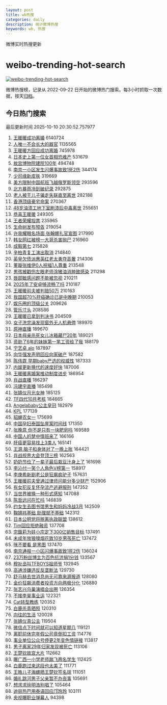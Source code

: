 ```yaml
---
layout: post
title: wb热搜
categories: daily
description: 统计微博热搜
keywords: wb, 热搜
---
```


微博实时热搜更新

# weibo-trending-hot-search

[![weibo-trending-hot-search](https://github.com/ameizi/weibo-trending-hot-search/actions/workflows/ci.yml/badge.svg)](https://github.com/ameizi/weibo-trending-hot-search/actions/workflows/ci.yml)

微博热搜榜，记录从 2022-09-22 日开始的微博热门搜索。每3小时抓取一次数据，按天[归档](./archives)。

## 今日热门搜索

<!-- BEGIN --> 
最后更新时间 2025-10-10 20:30:52.757977 
1. [王暖暖成功离婚](https://s.weibo.com/weibo?q=%23%E7%8E%8B%E6%9A%96%E6%9A%96%E6%88%90%E5%8A%9F%E7%A6%BB%E5%A9%9A%23&t=31&band_rank=1&Refer=top) 6140724
1. [人唯一不会长大的器官](https://s.weibo.com/weibo?q=%E4%BA%BA%E5%94%AF%E4%B8%80%E4%B8%8D%E4%BC%9A%E9%95%BF%E5%A4%A7%E7%9A%84%E5%99%A8%E5%AE%98&t=31&band_rank=1&Refer=top) 1135565
1. [王暖暖方回应成功离婚](https://s.weibo.com/weibo?q=%23%E7%8E%8B%E6%9A%96%E6%9A%96%E6%96%B9%E5%9B%9E%E5%BA%94%E6%88%90%E5%8A%9F%E7%A6%BB%E5%A9%9A%23&t=31&band_rank=2&Refer=top) 745978
1. [日本史上第一位女首相恐难产](https://s.weibo.com/weibo?q=%23%E6%97%A5%E6%9C%AC%E5%8F%B2%E4%B8%8A%E7%AC%AC%E4%B8%80%E4%BD%8D%E5%A5%B3%E9%A6%96%E7%9B%B8%E6%81%90%E9%9A%BE%E4%BA%A7%23&t=31&band_rank=2&Refer=top) 531679
1. [故宫博物院建院100年](https://s.weibo.com/weibo?q=%23%E6%95%85%E5%AE%AB%E5%8D%9A%E7%89%A9%E9%99%A2%E5%BB%BA%E9%99%A2100%E5%B9%B4%23&t=31&band_rank=3&Refer=top) 494748
1. [南京一小区发生闪爆事故致1死2伤](https://s.weibo.com/weibo?q=%23%E5%8D%97%E4%BA%AC%E4%B8%80%E5%B0%8F%E5%8C%BA%E5%8F%91%E7%94%9F%E9%97%AA%E7%88%86%E4%BA%8B%E6%95%85%E8%87%B41%E6%AD%BB2%E4%BC%A4%23&t=31&band_rank=4&Refer=top) 344174
1. [少司缘新皮肤](https://s.weibo.com/weibo?q=%E5%B0%91%E5%8F%B8%E7%BC%98%E6%96%B0%E7%9A%AE%E8%82%A4&t=31&band_rank=4&Refer=top) 319669
1. [美方限制中国航班飞越俄罗斯领空](https://s.weibo.com/weibo?q=%23%E7%BE%8E%E6%96%B9%E9%99%90%E5%88%B6%E4%B8%AD%E5%9B%BD%E8%88%AA%E7%8F%AD%E9%A3%9E%E8%B6%8A%E4%BF%84%E7%BD%97%E6%96%AF%E9%A2%86%E7%A9%BA%23&t=31&band_rank=18&Refer=top) 293596
1. [北方暴雨冷到破纪录](https://s.weibo.com/weibo?q=%23%E5%8C%97%E6%96%B9%E6%9A%B4%E9%9B%A8%E5%86%B7%E5%88%B0%E7%A0%B4%E7%BA%AA%E5%BD%95%23&t=31&band_rank=9&Refer=top) 292875
1. [老人被干儿子骗走失联直至离世](https://s.weibo.com/weibo?q=%23%E8%80%81%E4%BA%BA%E8%A2%AB%E5%B9%B2%E5%84%BF%E5%AD%90%E9%AA%97%E8%B5%B0%E5%A4%B1%E8%81%94%E7%9B%B4%E8%87%B3%E7%A6%BB%E4%B8%96%23&t=31&band_rank=5&Refer=top) 282188
1. [香港顶级豪宅命案](https://s.weibo.com/weibo?q=%23%E9%A6%99%E6%B8%AF%E9%A1%B6%E7%BA%A7%E8%B1%AA%E5%AE%85%E5%91%BD%E6%A1%88%23&t=31&band_rank=6&Refer=top) 270367
1. [48岁油漆工地下室刷漆后中毒离世](https://s.weibo.com/weibo?q=%2348%E5%B2%81%E6%B2%B9%E6%BC%86%E5%B7%A5%E5%9C%B0%E4%B8%8B%E5%AE%A4%E5%88%B7%E6%BC%86%E5%90%8E%E4%B8%AD%E6%AF%92%E7%A6%BB%E4%B8%96%23&t=31&band_rank=7&Refer=top) 255651
1. [恭喜王暖暖](https://s.weibo.com/weibo?q=%23%E6%81%AD%E5%96%9C%E7%8E%8B%E6%9A%96%E6%9A%96%23&t=31&band_rank=7&Refer=top) 249305
1. [王者荣耀投票](https://s.weibo.com/weibo?q=%E7%8E%8B%E8%80%85%E8%8D%A3%E8%80%80%E6%8A%95%E7%A5%A8&t=31&band_rank=8&Refer=top) 235965
1. [生命树发布预告](https://s.weibo.com/weibo?q=%23%E7%94%9F%E5%91%BD%E6%A0%91%E5%8F%91%E5%B8%83%E9%A2%84%E5%91%8A%23&t=31&band_rank=10&Refer=top) 219054
1. [许我耀眼名场面 张翰娜扎官宣图](https://s.weibo.com/weibo?q=%E8%AE%B8%E6%88%91%E8%80%80%E7%9C%BC%E5%90%8D%E5%9C%BA%E9%9D%A2%20%E5%BC%A0%E7%BF%B0%E5%A8%9C%E6%89%8E%E5%AE%98%E5%AE%A3%E5%9B%BE&t=31&band_rank=11&Refer=top) 217990
1. [韩女网红被榜一大哥杀害抛尸](https://s.weibo.com/weibo?q=%23%E9%9F%A9%E5%A5%B3%E7%BD%91%E7%BA%A2%E8%A2%AB%E6%A6%9C%E4%B8%80%E5%A4%A7%E5%93%A5%E6%9D%80%E5%AE%B3%E6%8A%9B%E5%B0%B8%23&t=31&band_rank=12&Refer=top) 216960
1. [成毅第七](https://s.weibo.com/weibo?q=%E6%88%90%E6%AF%85%E7%AC%AC%E4%B8%83&t=31&band_rank=13&Refer=top) 215828
1. [辛柏青复工演出取消](https://s.weibo.com/weibo?q=%23%E8%BE%9B%E6%9F%8F%E9%9D%92%E5%A4%8D%E5%B7%A5%E6%BC%94%E5%87%BA%E5%8F%96%E6%B6%88%23&t=31&band_rank=14&Refer=top) 214840
1. [英皇欠债派惠英红老太勇夺高奢](https://s.weibo.com/weibo?q=%E8%8B%B1%E7%9A%87%E6%AC%A0%E5%80%BA%E6%B4%BE%E6%83%A0%E8%8B%B1%E7%BA%A2%E8%80%81%E5%A4%AA%E5%8B%87%E5%A4%BA%E9%AB%98%E5%A5%A2&t=31&band_rank=15&Refer=top) 214306
1. [董璇张维伊0人祝福1人尊重](https://s.weibo.com/weibo?q=%E8%91%A3%E7%92%87%E5%BC%A0%E7%BB%B4%E4%BC%8A0%E4%BA%BA%E7%A5%9D%E7%A6%8F1%E4%BA%BA%E5%B0%8A%E9%87%8D&t=31&band_rank=16&Refer=top) 213548
1. [男孩被戳伤左眼老师涂猪油消肿致感染](https://s.weibo.com/weibo?q=%23%E7%94%B7%E5%AD%A9%E8%A2%AB%E6%88%B3%E4%BC%A4%E5%B7%A6%E7%9C%BC%E8%80%81%E5%B8%88%E6%B6%82%E7%8C%AA%E6%B2%B9%E6%B6%88%E8%82%BF%E8%87%B4%E6%84%9F%E6%9F%93%23&t=31&band_rank=17&Refer=top) 211298
1. [唇部敏感问题不能被忽视](https://s.weibo.com/weibo?q=%23%E5%94%87%E9%83%A8%E6%95%8F%E6%84%9F%E9%97%AE%E9%A2%98%E4%B8%8D%E8%83%BD%E8%A2%AB%E5%BF%BD%E8%A7%86%23&t=31&band_rank=19&Refer=top) 210211
1. [2025年了安卓够流畅了吗](https://s.weibo.com/weibo?q=%232025%E5%B9%B4%E4%BA%86%E5%AE%89%E5%8D%93%E5%A4%9F%E6%B5%81%E7%95%85%E4%BA%86%E5%90%97%23&t=31&band_rank=20&Refer=top) 210187
1. [王暖暖前夫被判赔50万](https://s.weibo.com/weibo?q=%23%E7%8E%8B%E6%9A%96%E6%9A%96%E5%89%8D%E5%A4%AB%E8%A2%AB%E5%88%A4%E8%B5%9450%E4%B8%87%23&t=31&band_rank=21&Refer=top) 210163
1. [我国超70%肝癌确诊已是中晚期](https://s.weibo.com/weibo?q=%23%E6%88%91%E5%9B%BD%E8%B6%8570%25%E8%82%9D%E7%99%8C%E7%A1%AE%E8%AF%8A%E5%B7%B2%E6%98%AF%E4%B8%AD%E6%99%9A%E6%9C%9F%23&t=31&band_rank=22&Refer=top) 210053
1. [娱乐圈的顶级公关](https://s.weibo.com/weibo?q=%E5%A8%B1%E4%B9%90%E5%9C%88%E7%9A%84%E9%A1%B6%E7%BA%A7%E5%85%AC%E5%85%B3&t=31&band_rank=23&Refer=top) 209626
1. [管乐寸头](https://s.weibo.com/weibo?q=%23%E7%AE%A1%E4%B9%90%E5%AF%B8%E5%A4%B4%23&t=31&band_rank=24&Refer=top) 208586
1. [王暖暖已拿到判决书](https://s.weibo.com/weibo?q=%23%E7%8E%8B%E6%9A%96%E6%9A%96%E5%B7%B2%E6%8B%BF%E5%88%B0%E5%88%A4%E5%86%B3%E4%B9%A6%23&t=31&band_rank=25&Refer=top) 204509
1. [女子洗完澡发现窗外无人机悬停](https://s.weibo.com/weibo?q=%23%E5%A5%B3%E5%AD%90%E6%B4%97%E5%AE%8C%E6%BE%A1%E5%8F%91%E7%8E%B0%E7%AA%97%E5%A4%96%E6%97%A0%E4%BA%BA%E6%9C%BA%E6%82%AC%E5%81%9C%23&t=31&band_rank=8&Refer=top) 189970
1. [原神直播](https://s.weibo.com/weibo?q=%E5%8E%9F%E7%A5%9E%E7%9B%B4%E6%92%AD&t=31&band_rank=9&Refer=top) 189670
1. [日本母亲杀死女儿冰箱藏尸20年](https://s.weibo.com/weibo?q=%23%E6%97%A5%E6%9C%AC%E6%AF%8D%E4%BA%B2%E6%9D%80%E6%AD%BB%E5%A5%B3%E5%84%BF%E5%86%B0%E7%AE%B1%E8%97%8F%E5%B0%B820%E5%B9%B4%23&t=31&band_rank=11&Refer=top) 189021
1. [资助了6年的妹妹第一笔工资给了我](https://s.weibo.com/weibo?q=%E8%B5%84%E5%8A%A9%E4%BA%866%E5%B9%B4%E7%9A%84%E5%A6%B9%E5%A6%B9%E7%AC%AC%E4%B8%80%E7%AC%94%E5%B7%A5%E8%B5%84%E7%BB%99%E4%BA%86%E6%88%91&t=31&band_rank=13&Refer=top) 188179
1. [宁艺卓 alo](https://s.weibo.com/weibo?q=%E5%AE%81%E8%89%BA%E5%8D%93%20alo&t=31&band_rank=26&Refer=top) 187897
1. [向华强发声明回应向家破产](https://s.weibo.com/weibo?q=%23%E5%90%91%E5%8D%8E%E5%BC%BA%E5%8F%91%E5%A3%B0%E6%98%8E%E5%9B%9E%E5%BA%94%E5%90%91%E5%AE%B6%E7%A0%B4%E4%BA%A7%23&t=31&band_rank=14&Refer=top) 187582
1. [陈伟霆 早期baby严选的权威性](https://s.weibo.com/weibo?q=%E9%99%88%E4%BC%9F%E9%9C%86%20%E6%97%A9%E6%9C%9Fbaby%E4%B8%A5%E9%80%89%E7%9A%84%E6%9D%83%E5%A8%81%E6%80%A7&t=31&band_rank=15&Refer=top) 187333
1. [内娱更新换代的速度好快](https://s.weibo.com/weibo?q=%E5%86%85%E5%A8%B1%E6%9B%B4%E6%96%B0%E6%8D%A2%E4%BB%A3%E7%9A%84%E9%80%9F%E5%BA%A6%E5%A5%BD%E5%BF%AB&t=31&band_rank=27&Refer=top) 187006
1. [王暖暖离婚案推动制度进步](https://s.weibo.com/weibo?q=%23%E7%8E%8B%E6%9A%96%E6%9A%96%E7%A6%BB%E5%A9%9A%E6%A1%88%E6%8E%A8%E5%8A%A8%E5%88%B6%E5%BA%A6%E8%BF%9B%E6%AD%A5%23&t=31&band_rank=16&Refer=top) 186954
1. [肖战直播](https://s.weibo.com/weibo?q=%E8%82%96%E6%88%98%E7%9B%B4%E6%92%AD&t=31&band_rank=18&Refer=top) 186297
1. [冯建宇直播](https://s.weibo.com/weibo?q=%E5%86%AF%E5%BB%BA%E5%AE%87%E7%9B%B4%E6%92%AD&t=31&band_rank=19&Refer=top) 185498
1. [张婧仪月光女神](https://s.weibo.com/weibo?q=%23%E5%BC%A0%E5%A9%A7%E4%BB%AA%E6%9C%88%E5%85%89%E5%A5%B3%E7%A5%9E%23&t=31&band_rank=20&Refer=top) 185125
1. [TF四代10月考核](https://s.weibo.com/weibo?q=%23TF%E5%9B%9B%E4%BB%A310%E6%9C%88%E8%80%83%E6%A0%B8%23&t=31&band_rank=22&Refer=top) 184665
1. [Angelababy公主皇冠](https://s.weibo.com/weibo?q=%23Angelababy%E5%85%AC%E4%B8%BB%E7%9A%87%E5%86%A0%23&t=31&band_rank=23&Refer=top) 182979
1. [KPL](https://s.weibo.com/weibo?q=KPL&t=31&band_rank=28&Refer=top) 177139
1. [貂蝉农女一](https://s.weibo.com/weibo?q=%23%E8%B2%82%E8%9D%89%E5%86%9C%E5%A5%B3%E4%B8%80%23&t=31&band_rank=24&Refer=top) 175699
1. [中国孕妇泰国坠崖案时间线](https://s.weibo.com/weibo?q=%23%E4%B8%AD%E5%9B%BD%E5%AD%95%E5%A6%87%E6%B3%B0%E5%9B%BD%E5%9D%A0%E5%B4%96%E6%A1%88%E6%97%B6%E9%97%B4%E7%BA%BF%23&t=31&band_rank=29&Refer=top) 171350
1. [张晚意 你不是只有一块肥皂吗](https://s.weibo.com/weibo?q=%E5%BC%A0%E6%99%9A%E6%84%8F%20%E4%BD%A0%E4%B8%8D%E6%98%AF%E5%8F%AA%E6%9C%89%E4%B8%80%E5%9D%97%E8%82%A5%E7%9A%82%E5%90%97&t=31&band_rank=25&Refer=top) 169589
1. [中国人的梦中情班来了](https://s.weibo.com/weibo?q=%23%E4%B8%AD%E5%9B%BD%E4%BA%BA%E7%9A%84%E6%A2%A6%E4%B8%AD%E6%83%85%E7%8F%AD%E6%9D%A5%E4%BA%86%23&t=31&band_rank=30&Refer=top) 166166
1. [肝癌更容易找上3类人](https://s.weibo.com/weibo?q=%23%E8%82%9D%E7%99%8C%E6%9B%B4%E5%AE%B9%E6%98%93%E6%89%BE%E4%B8%8A3%E7%B1%BB%E4%BA%BA%23&t=31&band_rank=26&Refer=top) 165141
1. [王源 脑子和身体对了一晚上账](https://s.weibo.com/weibo?q=%E7%8E%8B%E6%BA%90%20%E8%84%91%E5%AD%90%E5%92%8C%E8%BA%AB%E4%BD%93%E5%AF%B9%E4%BA%86%E4%B8%80%E6%99%9A%E4%B8%8A%E8%B4%A6&t=31&band_rank=27&Refer=top) 164421
1. [肖战视界大会登顶三榜](https://s.weibo.com/weibo?q=%23%E8%82%96%E6%88%98%E8%A7%86%E7%95%8C%E5%A4%A7%E4%BC%9A%E7%99%BB%E9%A1%B6%E4%B8%89%E6%A6%9C%23&t=31&band_rank=28&Refer=top) 162563
1. [奶奶节俭了一辈子最后栽豆汁身上了](https://s.weibo.com/weibo?q=%E5%A5%B6%E5%A5%B6%E8%8A%82%E4%BF%AD%E4%BA%86%E4%B8%80%E8%BE%88%E5%AD%90%E6%9C%80%E5%90%8E%E6%A0%BD%E8%B1%86%E6%B1%81%E8%BA%AB%E4%B8%8A%E4%BA%86&t=31&band_rank=31&Refer=top) 161698
1. [李沁付一笑个人角色V榜第一](https://s.weibo.com/weibo?q=%E6%9D%8E%E6%B2%81%E4%BB%98%E4%B8%80%E7%AC%91%E4%B8%AA%E4%BA%BA%E8%A7%92%E8%89%B2V%E6%A6%9C%E7%AC%AC%E4%B8%80&t=31&band_rank=32&Refer=top) 158917
1. [李庚希新剧老公是狂飙疯驴子](https://s.weibo.com/weibo?q=%E6%9D%8E%E5%BA%9A%E5%B8%8C%E6%96%B0%E5%89%A7%E8%80%81%E5%85%AC%E6%98%AF%E7%8B%82%E9%A3%99%E7%96%AF%E9%A9%B4%E5%AD%90&t=31&band_rank=33&Refer=top) 157631
1. [王暖暖前夫曾通过律师问能分多少财产](https://s.weibo.com/weibo?q=%23%E7%8E%8B%E6%9A%96%E6%9A%96%E5%89%8D%E5%A4%AB%E6%9B%BE%E9%80%9A%E8%BF%87%E5%BE%8B%E5%B8%88%E9%97%AE%E8%83%BD%E5%88%86%E5%A4%9A%E5%B0%91%E8%B4%A2%E4%BA%A7%23&t=31&band_rank=29&Refer=top) 152906
1. [有女犯反复怀孕流产逃避服刑](https://s.weibo.com/weibo?q=%23%E6%9C%89%E5%A5%B3%E7%8A%AF%E5%8F%8D%E5%A4%8D%E6%80%80%E5%AD%95%E6%B5%81%E4%BA%A7%E9%80%83%E9%81%BF%E6%9C%8D%E5%88%91%23&t=31&band_rank=34&Refer=top) 147352
1. [当世界被换一种形式感知](https://s.weibo.com/weibo?q=%E5%BD%93%E4%B8%96%E7%95%8C%E8%A2%AB%E6%8D%A2%E4%B8%80%E7%A7%8D%E5%BD%A2%E5%BC%8F%E6%84%9F%E7%9F%A5&t=31&band_rank=35&Refer=top) 147088
1. [陈哲远问在忙吗](https://s.weibo.com/weibo?q=%23%E9%99%88%E5%93%B2%E8%BF%9C%E9%97%AE%E5%9C%A8%E5%BF%99%E5%90%97%23&t=31&band_rank=36&Refer=top) 146839
1. [约女生去图书馆男生和妈妈冷战3月](https://s.weibo.com/weibo?q=%23%E7%BA%A6%E5%A5%B3%E7%94%9F%E5%8E%BB%E5%9B%BE%E4%B9%A6%E9%A6%86%E7%94%B7%E7%94%9F%E5%92%8C%E5%A6%88%E5%A6%88%E5%86%B7%E6%88%983%E6%9C%88%23&t=31&band_rank=30&Refer=top) 142509
1. [鞠婧祎基础 助理就不基础](https://s.weibo.com/weibo?q=%E9%9E%A0%E5%A9%A7%E7%A5%8E%E5%9F%BA%E7%A1%80%20%E5%8A%A9%E7%90%86%E5%B0%B1%E4%B8%8D%E5%9F%BA%E7%A1%80&t=31&band_rank=31&Refer=top) 142312
1. [日本公明党将脱离执政联盟](https://s.weibo.com/weibo?q=%23%E6%97%A5%E6%9C%AC%E5%85%AC%E6%98%8E%E5%85%9A%E5%B0%86%E8%84%B1%E7%A6%BB%E6%89%A7%E6%94%BF%E8%81%94%E7%9B%9F%23&t=31&band_rank=37&Refer=top) 138612
1. [Tim回应拒绝融资](https://s.weibo.com/weibo?q=%23Tim%E5%9B%9E%E5%BA%94%E6%8B%92%E7%BB%9D%E8%9E%8D%E8%B5%84%23&t=31&band_rank=38&Refer=top) 137708
1. [宗馥莉为娃小宗定下300亿销售目标](https://s.weibo.com/weibo?q=%23%E5%AE%97%E9%A6%A5%E8%8E%89%E4%B8%BA%E5%A8%83%E5%B0%8F%E5%AE%97%E5%AE%9A%E4%B8%8B300%E4%BA%BF%E9%94%80%E5%94%AE%E7%9B%AE%E6%A0%87%23&t=31&band_rank=39&Refer=top) 137491
1. [未成年放狼嚎烟花致10岁男孩死亡](https://s.weibo.com/weibo?q=%23%E6%9C%AA%E6%88%90%E5%B9%B4%E6%94%BE%E7%8B%BC%E5%9A%8E%E7%83%9F%E8%8A%B1%E8%87%B410%E5%B2%81%E7%94%B7%E5%AD%A9%E6%AD%BB%E4%BA%A1%23&t=31&band_rank=40&Refer=top) 137472
1. [咪不要看 是黑图](https://s.weibo.com/weibo?q=%E5%92%AA%E4%B8%8D%E8%A6%81%E7%9C%8B%20%E6%98%AF%E9%BB%91%E5%9B%BE&t=31&band_rank=41&Refer=top) 137470
1. [南京通报一小区闪爆事故致1死2伤](https://s.weibo.com/weibo?q=%23%E5%8D%97%E4%BA%AC%E9%80%9A%E6%8A%A5%E4%B8%80%E5%B0%8F%E5%8C%BA%E9%97%AA%E7%88%86%E4%BA%8B%E6%95%85%E8%87%B41%E6%AD%BB2%E4%BC%A4%23&t=31&band_rank=42&Refer=top) 136024
1. [23万粉丝博主为百色抗洪捐1分钱](https://s.weibo.com/weibo?q=%2323%E4%B8%87%E7%B2%89%E4%B8%9D%E5%8D%9A%E4%B8%BB%E4%B8%BA%E7%99%BE%E8%89%B2%E6%8A%97%E6%B4%AA%E6%8D%901%E5%88%86%E9%92%B1%23&t=31&band_rank=32&Refer=top) 133567
1. [穆祉丞叫TFBOYS祖师爷](https://s.weibo.com/weibo?q=%E7%A9%86%E7%A5%89%E4%B8%9E%E5%8F%ABTFBOYS%E7%A5%96%E5%B8%88%E7%88%B7&t=31&band_rank=33&Refer=top) 132945
1. [高通涉嫌违反反垄断法](https://s.weibo.com/weibo?q=%23%E9%AB%98%E9%80%9A%E6%B6%89%E5%AB%8C%E8%BF%9D%E5%8F%8D%E5%8F%8D%E5%9E%84%E6%96%AD%E6%B3%95%23&t=31&band_rank=35&Refer=top) 129730
1. [舒马赫去世消息尚无可靠来源报道](https://s.weibo.com/weibo?q=%23%E8%88%92%E9%A9%AC%E8%B5%AB%E5%8E%BB%E4%B8%96%E6%B6%88%E6%81%AF%E5%B0%9A%E6%97%A0%E5%8F%AF%E9%9D%A0%E6%9D%A5%E6%BA%90%E6%8A%A5%E9%81%93%23&t=31&band_rank=43&Refer=top) 128080
1. [金价狂飙消费者投资方向两极分化](https://s.weibo.com/weibo?q=%23%E9%87%91%E4%BB%B7%E7%8B%82%E9%A3%99%E6%B6%88%E8%B4%B9%E8%80%85%E6%8A%95%E8%B5%84%E6%96%B9%E5%90%91%E4%B8%A4%E6%9E%81%E5%88%86%E5%8C%96%23&t=31&band_rank=44&Refer=top) 126880
1. [张艺兴鸟巢演唱会出圈](https://s.weibo.com/weibo?q=%23%E5%BC%A0%E8%89%BA%E5%85%B4%E9%B8%9F%E5%B7%A2%E6%BC%94%E5%94%B1%E4%BC%9A%E5%87%BA%E5%9C%88%23&t=31&band_rank=45&Refer=top) 126354
1. [不接李昊事业运](https://s.weibo.com/weibo?q=%E4%B8%8D%E6%8E%A5%E6%9D%8E%E6%98%8A%E4%BA%8B%E4%B8%9A%E8%BF%90&t=31&band_rank=46&Refer=top) 122321
1. [Cat转型教练](https://s.weibo.com/weibo?q=%23Cat%E8%BD%AC%E5%9E%8B%E6%95%99%E7%BB%83%23&t=31&band_rank=36&Refer=top) 120352
1. [白鹿杀青晒照](https://s.weibo.com/weibo?q=%23%E7%99%BD%E9%B9%BF%E6%9D%80%E9%9D%92%E6%99%92%E7%85%A7%23&t=31&band_rank=47&Refer=top) 120310
1. [向往的生活](https://s.weibo.com/weibo?q=%E5%90%91%E5%BE%80%E7%9A%84%E7%94%9F%E6%B4%BB&t=31&band_rank=37&Refer=top) 120028
1. [张婧仪真公主](https://s.weibo.com/weibo?q=%E5%BC%A0%E5%A9%A7%E4%BB%AA%E7%9C%9F%E5%85%AC%E4%B8%BB&t=31&band_rank=38&Refer=top) 119504
1. [微信点下时间就可以知道星期几](https://s.weibo.com/weibo?q=%E5%BE%AE%E4%BF%A1%E7%82%B9%E4%B8%8B%E6%97%B6%E9%97%B4%E5%B0%B1%E5%8F%AF%E4%BB%A5%E7%9F%A5%E9%81%93%E6%98%9F%E6%9C%9F%E5%87%A0&t=31&band_rank=48&Refer=top) 119121
1. [离职前休完年假公司竟倒扣工资](https://s.weibo.com/weibo?q=%23%E7%A6%BB%E8%81%8C%E5%89%8D%E4%BC%91%E5%AE%8C%E5%B9%B4%E5%81%87%E5%85%AC%E5%8F%B8%E7%AB%9F%E5%80%92%E6%89%A3%E5%B7%A5%E8%B5%84%23&t=31&band_rank=49&Refer=top) 114776
1. [事业单位公众号停更2年变色情链接](https://s.weibo.com/weibo?q=%23%E4%BA%8B%E4%B8%9A%E5%8D%95%E4%BD%8D%E5%85%AC%E4%BC%97%E5%8F%B7%E5%81%9C%E6%9B%B42%E5%B9%B4%E5%8F%98%E8%89%B2%E6%83%85%E9%93%BE%E6%8E%A5%23&t=31&band_rank=39&Refer=top) 113817
1. [男子离家29年归家发现被死亡](https://s.weibo.com/weibo?q=%23%E7%94%B7%E5%AD%90%E7%A6%BB%E5%AE%B629%E5%B9%B4%E5%BD%92%E5%AE%B6%E5%8F%91%E7%8E%B0%E8%A2%AB%E6%AD%BB%E4%BA%A1%23&t=31&band_rank=40&Refer=top) 113106
1. [王楚钦故宫大片](https://s.weibo.com/weibo?q=%E7%8E%8B%E6%A5%9A%E9%92%A6%E6%95%85%E5%AE%AB%E5%A4%A7%E7%89%87&t=31&band_rank=50&Refer=top) 112662
1. [曝广西一小学老师踹飞两名学生](https://s.weibo.com/weibo?q=%23%E6%9B%9D%E5%B9%BF%E8%A5%BF%E4%B8%80%E5%B0%8F%E5%AD%A6%E8%80%81%E5%B8%88%E8%B8%B9%E9%A3%9E%E4%B8%A4%E5%90%8D%E5%AD%A6%E7%94%9F%23&t=31&band_rank=41&Refer=top) 112425
1. [白鹿跑过来这段也太美了](https://s.weibo.com/weibo?q=%E7%99%BD%E9%B9%BF%E8%B7%91%E8%BF%87%E6%9D%A5%E8%BF%99%E6%AE%B5%E4%B9%9F%E5%A4%AA%E7%BE%8E%E4%BA%86&t=31&band_rank=42&Refer=top) 111771
1. [王皓儿子海螺晒王楚钦签名球](https://s.weibo.com/weibo?q=%23%E7%8E%8B%E7%9A%93%E5%84%BF%E5%AD%90%E6%B5%B7%E8%9E%BA%E6%99%92%E7%8E%8B%E6%A5%9A%E9%92%A6%E7%AD%BE%E5%90%8D%E7%90%83%23&t=31&band_rank=43&Refer=top) 111051
1. [婚礼跳河男子父亲暂不办丧事](https://s.weibo.com/weibo?q=%23%E5%A9%9A%E7%A4%BC%E8%B7%B3%E6%B2%B3%E7%94%B7%E5%AD%90%E7%88%B6%E4%BA%B2%E6%9A%82%E4%B8%8D%E5%8A%9E%E4%B8%A7%E4%BA%8B%23&t=31&band_rank=45&Refer=top) 105691
1. [想求求徐明浩别唱了](https://s.weibo.com/weibo?q=%E6%83%B3%E6%B1%82%E6%B1%82%E5%BE%90%E6%98%8E%E6%B5%A9%E5%88%AB%E5%94%B1%E4%BA%86&t=31&band_rank=46&Refer=top) 105464
1. [迪丽热巴用泰语回应邝玲玲](https://s.weibo.com/weibo?q=%23%E8%BF%AA%E4%B8%BD%E7%83%AD%E5%B7%B4%E7%94%A8%E6%B3%B0%E8%AF%AD%E5%9B%9E%E5%BA%94%E9%82%9D%E7%8E%B2%E7%8E%B2%23&t=31&band_rank=47&Refer=top) 103111
1. [央视曝职业弹幕人](https://s.weibo.com/weibo?q=%23%E5%A4%AE%E8%A7%86%E6%9B%9D%E8%81%8C%E4%B8%9A%E5%BC%B9%E5%B9%95%E4%BA%BA%23&t=31&band_rank=50&Refer=top) 94398
<!-- END -->
